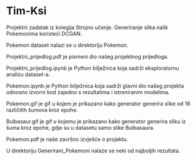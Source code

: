 # Tim-Ksi
Projektni zadatak iz kolegija Strojno učenje.
Generiranje slika nalik Pokemonima koristeći DCGAN.

Pokemon dataset nalazi se u direktoriju Pokemon.

Projektni_prijedlog.pdf je pismeni dio našeg projektnog prijedloga.

Projektni_prijedlog.ipynb je Python bilježnica koja sadrži eksploratornu analizu dataset-a.

Pokemon.ipynb je Python bilježnica koja sadrži glavni dio našeg projekta odnosno izvorni kod zajedno s rezultatima i istreniranim modelima.

Pokemon.gif je gif u kojem je prikazano kako generator generira slike od 16 različitih šumova kroz epohe.

Bulbasaur.gif je gif u kojemu je prikazano kako generator generira sliku iz šuma kroz epohe, gdje su u datasetu samo slike Bulbasaura.

Pokemon.pdf je naše završno izvješće o projektu.

U direktoriju Generirani_Pokemoni nalaze se neki od najboljih rezultata.
